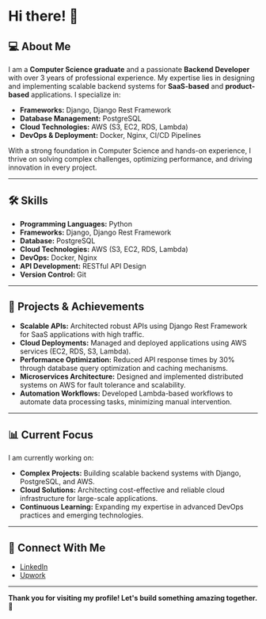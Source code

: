# Hi there! 👋

## 💻 About Me  
I am a **Computer Science graduate** and a passionate **Backend Developer** with over 3 years of professional experience. My expertise lies in designing and implementing scalable backend systems for **SaaS-based** and **product-based** applications. I specialize in:  
- **Frameworks:** Django, Django Rest Framework  
- **Database Management:** PostgreSQL  
- **Cloud Technologies:** AWS (S3, EC2, RDS, Lambda)  
- **DevOps & Deployment:** Docker, Nginx, CI/CD Pipelines  

With a strong foundation in Computer Science and hands-on experience, I thrive on solving complex challenges, optimizing performance, and driving innovation in every project.  

---

## 🛠️ Skills  
- **Programming Languages:** Python  
- **Frameworks:** Django, Django Rest Framework  
- **Database:** PostgreSQL  
- **Cloud Technologies:** AWS (S3, EC2, RDS, Lambda)  
- **DevOps:** Docker, Nginx  
- **API Development:** RESTful API Design  
- **Version Control:** Git  

---

## 🎯 Projects & Achievements  
- **Scalable APIs:** Architected robust APIs using Django Rest Framework for SaaS applications with high traffic.  
- **Cloud Deployments:** Managed and deployed applications using AWS services (EC2, RDS, S3, Lambda).  
- **Performance Optimization:** Reduced API response times by 30% through database query optimization and caching mechanisms.  
- **Microservices Architecture:** Designed and implemented distributed systems on AWS for fault tolerance and scalability.  
- **Automation Workflows:** Developed Lambda-based workflows to automate data processing tasks, minimizing manual intervention.  

---

## 📊 Current Focus  
I am currently working on:  
- **Complex Projects:** Building scalable backend systems with Django, PostgreSQL, and AWS.  
- **Cloud Solutions:** Architecting cost-effective and reliable cloud infrastructure for large-scale applications.  
- **Continuous Learning:** Expanding my expertise in advanced DevOps practices and emerging technologies.  

---

## 🤝 Connect With Me  
- [LinkedIn](https://www.linkedin.com/in/rohitrhmn1)
- [Upwork](https://www.upwork.com/freelancers/rohitrhmn1)

---

**Thank you for visiting my profile! Let's build something amazing together. 🚀**
